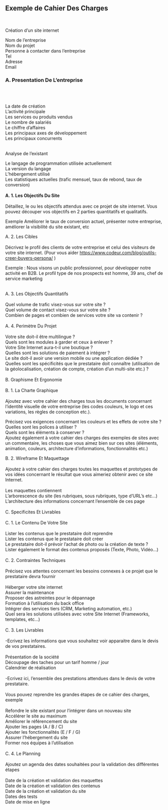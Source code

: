 <h2><strong>Exemple de Cahier Des Charges</strong></h2>
<br>

<p>Création d’un site internet</p>

Nom de l’entreprise
<br>
Nom du projet
<br>
Personne à contacter dans l’entreprise
<br>
Tel
<br>
Adresse
<br>
Email
<br>


<h3><strong>A. Presentation De L’entreprise</strong></h3>
<br>
<br>

La date de création
<br>
L’activité principale
<br>
Les services ou produits vendus
<br>
Le nombre de salariés
<br>
Le chiffre d’affaires
<br>
Les principaux axes de développement
<br>
Les principaux concurrents
<br>
<br>

Analyse de l’existant

Le langage de programmation utilisée actuellement
<br>
La version du langage
<br>
L’hébergement utilisé
<br>
Les statistiques actuelles (trafic mensuel, taux de rebond, taux de conversion)
<br>
<br>
<strong>A. 1. Les Objectifs Du Site</strong>
<br>
<br>
Détaillez, le ou les objectifs attendus avec ce projet de site internet. Vous pouvez découper vos objectifs en 2 parties quantitatifs et qualitatifs.

Exemple Améliorer le taux de conversion actuel, présenter notre entreprise, améliorer la visibilité du site existant, etc

A. 2. Les Cibles
<br>
<br>
Décrivez le profil des clients de votre entreprise et celui des visiteurs de votre site internet. (Pour vous aider https://www.codeur.com/blog/outils-creer-buyers-persona/ )

Exemple : Nous visons un public professionnel, pour développer notre activité en B2B. Le profil type de nos prospects est homme, 39 ans, chef de service marketing
<br>
<br>

A. 3. Les Objectifs Quantitatifs
<br>
<br>
Quel volume de trafic visez-vous sur votre site ?
<br>
Quel volume de contact visez-vous sur votre site ?
<br>
Combien de pages et combien de services votre site va contenir ?
<br>
<br>
A. 4. Perimètre Du Projet
<br>
<br>
Votre site doit-il être multilingue ?
<br>
Quels sont les modules à garder et ceux à enlever ?
<br>
Votre Site Internet aura-t-il une boutique ?
<br>
Quelles sont les solutions de paiement à intégrer ?
<br>
Le site doit-il avoir une version mobile ou une application dédiée ?
<br>
Quelles sont les spécificités que le prestataire doit connaître (utilisation de la géolocalisation, création de compte, création d’un multi-site etc.) ?
<br>
<br>
B. Graphisme Et Ergonomie
<br>
<br>
B. 1. La Charte Graphique
<br>
<br>
Ajoutez avec votre cahier des charges tous les documents concernant l’identité visuelle de votre entreprise (les codes couleurs, le logo et ces variations, les règles de conception etc.).

Précisez vos exigences concernant les couleurs et les effets de votre site ?
<br>
Quelles sont les polices à utiliser ?
<br>
Quels sont les éléments à conserver ?
<br>
Ajoutez également à votre cahier des charges des exemples de sites avec un commentaire, les choses que vous aimez bien sur ces sites (éléments, animation, couleurs, architecture d’informations, fonctionnalités etc.)

B. 2. Wireframe Et Maquettage
<br>
<br>
Ajoutez à votre cahier des charges toutes les maquettes et prototypes de vos idées concernant le résultat que vous aimeriez obtenir avec ce site Internet.
<br>
<br>
Les maquettes contiennent
<br>
L’arborescence du site (les rubriques, sous rubriques, type d’URL’s etc…)
<br>
L’architecture des informations concernant l’ensemble de ces page
<br>
<br>
C. Specificites Et Livrables
<br>
<br>
C. 1. Le Contenu De Votre Site
<br>
<br>
Lister les contenus que le prestataire doit reprendre
<br>
Lister les contenus que le prestataire doit créer
<br>
Le prestataire doit-il prévoir l’achat de photo ou la création de texte ?
<br>
Lister également le format des contenus proposés (Texte, Photo, Vidéo…)
<br>
<br>
C. 2. Contraintes Techniques
<br>
<br>
Précisez vos attentes concernant les besoins connexes à ce projet que le prestataire devra fournir
<br>
<br>
Héberger votre site internet
<br>
Assurer la maintenance
<br>
Proposer des astreintes pour le dépannage
<br>
Formation à l’utilisation du back office
<br>
Intégrer des services tiers (CRM, Marketing automation, etc.)
<br>
Quel sera les solutions utilisées avec votre Site Internet (Frameworks, templates, etc…)
<br>
<br>
C. 3. Les Livrables
<br>
<br>
-Ecrivez les informations que vous souhaitez voir apparaitre dans le devis de vos prestataires.
<br>
<br>
Présentation de la société
<br>
Découpage des taches pour un tarif homme / jour
<br>
Calendrier de réalisation
<br>
<br>
-Ecrivez ici, l’ensemble des prestations attendues dans le devis de votre prestataire.
<br>
<br>
Vous pouvez reprendre les grandes étapes de ce cahier des charges, exemple
<br>
<br>
Refondre le site existant pour l’intégrer dans un nouveau site
<br>
Accélérer le site au maximum
<br>
Améliorer le référencement du site
<br>
Ajouter les pages (A / B / C)
<br>
Ajouter les fonctionnalités (E / F / G)
<br>
Assurer l’hébergement du site
<br>
Former nos équipes à l’utilisation
<br>
<br>
C. 4. Le Planning
<br>
<br>
Ajoutez un agenda des dates souhaitées pour la validation des différentes étapes
<br>
<br>
Date de la création et validation des maquettes
<br>
Date de la création et validation des contenus
<br>
Date de la création et validation du site
<br>
Dates des tests
<br>
Date de mise en ligne